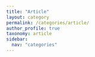 ```yaml
---
title: "Article"
layout: category
permalink: /categories/article/
author_profile: true
taxonomy: article
sidebar:
  nav: "categories"
---
```

